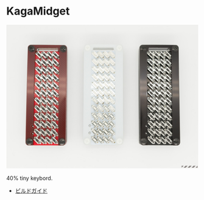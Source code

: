 # KagaMidget

![KagaMidget](/images/main_image.jpg)

40% tiny keybord.

- [ビルドガイド](/docs/buildguide_jp.md)
